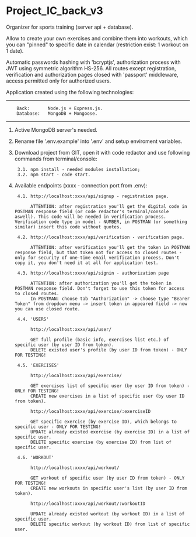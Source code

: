 # Project_IC_back_v3

Organizer for sports training (server api + database).

Allow to create your own exercises and combine them into workouts, which you can "pinned" to specific date in calendar 
(restriction exist: 1 workout on 1 date).  

Automatic passwords hashing with 'bcryptjs', authorization process with JWT using symmetric algorithm HS-256. All routes except registration, 
verification and authorization pages closed with 'passport' middleware, access permitted only for authorized users.

Application created using the following technologies:
____________________________________________________________________

        Back:       Node.js + Express.js.
        Database:   MongoDB + Mongoose.
____________________________________________________________________

1. Active MongoDB server's needed.

2. Rename file '.env.example' into '.env' and setup enviroment variables.

3. Download project from GIT, open it with code redactor and use following commands from terminal/console:

        3.1. npm install - needed modules installation;
        3.2. npm start - code start.

4. Available endpoints (xxxx - connection port from .env):

        4.1. http://localhost:xxxx/api/signup - registration page.

             ATTENTION: after registration you'll get the digital code in POSTMAN response field (or code redactor's terminal/console aswell). This code will be needed in verification process. Verification code type in model - NUMBER, in POSTMAN (or something similar) insert this code without quotes.

        4.2. http://localhost:xxxx/api/verification - verification page.

             ATTENTION: after verification you'll get the token in POSTMAN response field, but that token not for access to closed routes - only for security of one-time email verification process. Don't copy it, you don't need it at all for application test.

        4.3. http://localhost:xxxx/api/signin - authorization page

             ATTENTION: after authorization you'll get the token in POSTMAN response field. Don't forget to use this token for access to closed routes.
             In POSTMAN: choose tab "Authorization" -> choose type "Bearer Token" from dropdown menu -> insert token in appeared field -> now you can use closed route.

        4.4. 'USERS'

             http://localhost:xxxx/api/user/

             GET full profile (basic info, exercises list etc.) of specific user (by user ID from token).
             DELETE existed user's profile (by user ID from token) - ONLY FOR TESTING!

        4.5. 'EXERCISES'

             http://localhost:xxxx/api/exercise/                   

             GET exercises list of specific user (by user ID from token) - ONLY FOR TESTING!
             CREATE new exercises in a list of specific user (by user ID from token).

             http://localhost:xxxx/api/exercise/:exerciseID

             GET specific exercise (by exercise ID), which belongs to specific user - ONLY FOR TESTING!
             UPDATE already existed exercise (by exercise ID) in a list of specific user.
             DELETE specific exercise (by exercise ID) from list of specific user.

        4.6. 'WORKOUT'

             http://localhost:xxxx/api/workout/

             GET workout of specific user (by user ID from token) - ONLY FOR TESTING!
             CREATE new workouts in specific user's list (by user ID from token).

             http://localhost:xxxx/api/workout/:workoutID

             UPDATE already existed workout (by workout ID) in a list of specific user.
             DELETE specific workout (by workout ID) from list of specific user.